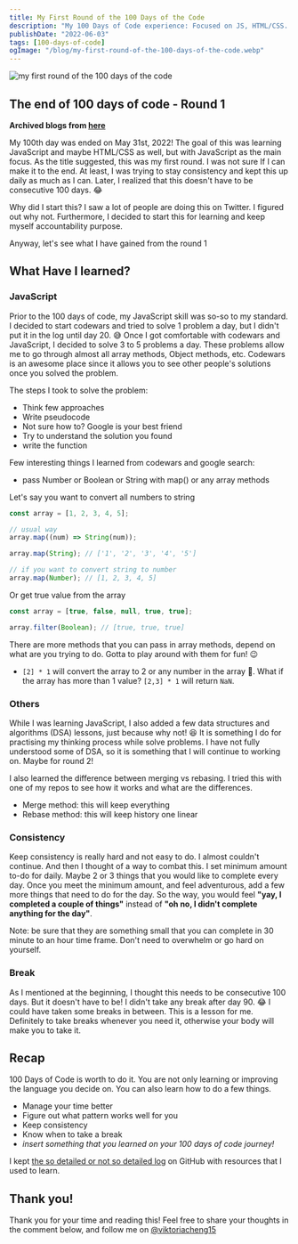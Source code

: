 ```yaml
---
title: My First Round of the 100 Days of the Code
description: "My 100 Days of Code experience: Focused on JS, HTML/CSS. Lessons, strategies for consistency, tips for working with JS, importance of breaks, goals"
publishDate: "2022-06-03"
tags: [100-days-of-code]
ogImage: "/blog/my-first-round-of-the-100-days-of-the-code.webp"
---
```


![my first round of the 100 days of the code](/blog/my-first-round-of-the-100-days-of-the-code.webp)

<!--truncate-->

## The end of 100 days of code - Round 1

**Archived blogs from [here](https://victoriacheng15.hashnode.dev/my-first-round-of-the-100-days-of-code)**

My 100th day was ended on May 31st, 2022! The goal of this was learning JavaScript and maybe HTML/CSS as well, but with JavaScript as the main focus. As the title suggested, this was my first round. I was not sure If I can make it to the end. At least, I was trying to stay consistency and kept this up daily as much as I can. Later, I realized that this doesn't have to be consecutive 100 days. 😂

Why did I start this? I saw a lot of people are doing this on Twitter. I figured out why not. Furthermore, I decided to start this for learning and keep myself accountability purpose.

Anyway, let's see what I have gained from the round 1

## What Have I learned?

### JavaScript

Prior to the 100 days of code, my JavaScript skill was so-so to my standard. I decided to start codewars and tried to solve 1 problem a day, but I didn't put it in the log until day 20. 😅 Once I got comfortable with codewars and JavaScript, I decided to solve 3 to 5 problems a day. These problems allow me to go through almost all array methods, Object methods, etc. Codewars is an awesome place since it allows you to see other people's solutions once you solved the problem.

The steps I took to solve the problem:

- Think few approaches
- Write pseudocode
- Not sure how to? Google is your best friend
- Try to understand the solution you found
- write the function

Few interesting things I learned from codewars and google search:

- pass Number or Boolean or String with map() or any array methods

Let's say you want to convert all numbers to string

```js
const array = [1, 2, 3, 4, 5];

// usual way
array.map((num) => String(num));

array.map(String); // ['1', '2', '3', '4', '5']

// if you want to convert string to number
array.map(Number); // [1, 2, 3, 4, 5]
```

Or get true value from the array

```js
const array = [true, false, null, true, true];

array.filter(Boolean); // [true, true, true]
```

There are more methods that you can pass in array methods, depend on what are you trying to do. Gotta to play around with them for fun! 😉

- `[2] * 1` will convert the array to 2 or any number in the array 🤯. What if the array has more than 1 value? `[2,3] * 1` will return `NaN`.

### Others

While I was learning JavaScript, I also added a few data structures and algorithms (DSA) lessons, just because why not! 😆 It is something I do for practising my thinking process while solve problems. I have not fully understood some of DSA, so it is something that I will continue to working on. Maybe for round 2!

I also learned the difference between merging vs rebasing. I tried this with one of my repos to see how it works and what are the differences.

- Merge method: this will keep everything
- Rebase method: this will keep history one linear

### Consistency

Keep consistency is really hard and not easy to do. I almost couldn't continue. And then I thought of a way to combat this. I set minimum amount to-do for daily. Maybe 2 or 3 things that you would like to complete every day. Once you meet the minimum amount, and feel adventurous, add a few more things that need to do for the day. So the way, you would feel **"yay, I completed a couple of things"** instead of **"oh no, I didn't complete anything for the day"**.

Note: be sure that they are something small that you can complete in 30 minute to an hour time frame. Don't need to overwhelm or go hard on yourself.

### Break

As I mentioned at the beginning, I thought this needs to be consecutive 100 days. But it doesn't have to be! I didn't take any break after day 90. 😂 I could have taken some breaks in between. This is a lesson for me. Definitely to take breaks whenever you need it, otherwise your body will make you to take it.

## Recap

100 Days of Code is worth to do it. You are not only learning or improving the language you decide on. You can also learn how to do a few things.

- Manage your time better
- Figure out what pattern works well for you
- Keep consistency
- Know when to take a break
- _insert something that you learned on your 100 days of code journey!_

I kept [the so detailed or not so detailed log](https://github.com/victoriacheng15/100daysofcode/blob/main/r1-log.md) on GitHub with resources that I used to learn.

## Thank you!

Thank you for your time and reading this! Feel free to share your thoughts in the comment below, and follow me on [@viktoriacheng15](https://twitter.com/viktoriacheng15)
